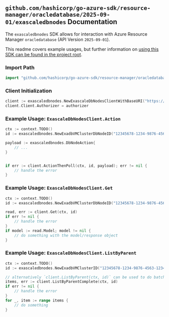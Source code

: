 
## `github.com/hashicorp/go-azure-sdk/resource-manager/oracledatabase/2025-09-01/exascaledbnodes` Documentation

The `exascaledbnodes` SDK allows for interaction with Azure Resource Manager `oracledatabase` (API Version `2025-09-01`).

This readme covers example usages, but further information on [using this SDK can be found in the project root](https://github.com/hashicorp/go-azure-sdk/tree/main/docs).

### Import Path

```go
import "github.com/hashicorp/go-azure-sdk/resource-manager/oracledatabase/2025-09-01/exascaledbnodes"
```


### Client Initialization

```go
client := exascaledbnodes.NewExascaleDbNodesClientWithBaseURI("https://management.azure.com")
client.Client.Authorizer = authorizer
```


### Example Usage: `ExascaleDbNodesClient.Action`

```go
ctx := context.TODO()
id := exascaledbnodes.NewExadbVMClusterDbNodeID("12345678-1234-9876-4563-123456789012", "example-resource-group", "exadbVmClusterName", "dbNodeName")

payload := exascaledbnodes.DbNodeAction{
	// ...
}


if err := client.ActionThenPoll(ctx, id, payload); err != nil {
	// handle the error
}
```


### Example Usage: `ExascaleDbNodesClient.Get`

```go
ctx := context.TODO()
id := exascaledbnodes.NewExadbVMClusterDbNodeID("12345678-1234-9876-4563-123456789012", "example-resource-group", "exadbVmClusterName", "dbNodeName")

read, err := client.Get(ctx, id)
if err != nil {
	// handle the error
}
if model := read.Model; model != nil {
	// do something with the model/response object
}
```


### Example Usage: `ExascaleDbNodesClient.ListByParent`

```go
ctx := context.TODO()
id := exascaledbnodes.NewExadbVMClusterID("12345678-1234-9876-4563-123456789012", "example-resource-group", "exadbVmClusterName")

// alternatively `client.ListByParent(ctx, id)` can be used to do batched pagination
items, err := client.ListByParentComplete(ctx, id)
if err != nil {
	// handle the error
}
for _, item := range items {
	// do something
}
```
